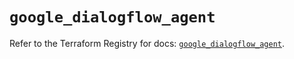 # `google_dialogflow_agent`

Refer to the Terraform Registry for docs: [`google_dialogflow_agent`](https://registry.terraform.io/providers/hashicorp/google/4.85.0/docs/resources/dialogflow_agent).
